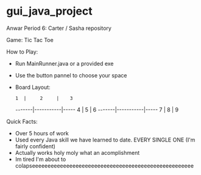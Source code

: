 # gui_java_project

Anwar Period 6: Carter / Sasha repository

Game: Tic Tac Toe

How to Play:

- Run MainRunner.java or a provided exe
- Use the button pannel to choose your space
- Board Layout:

      1  |     2     |    3
  -------|-----------|-----
      4  |     5     |    6
  -------|-----------|-----
      7  |     8     |    9
  
Quick Facts:

- Over 5 hours of work
- Used every Java skill we have learned to date. EVERY SINGLE ONE (I'm fairly confident)
- Actually works holy moly what an acomplishment
- Im tired I'm about to colapseeeeeeeeeeeeeeeeeeeeeeeeeeeeeeeeeeeeeeeeeeeeeeeeeeee

